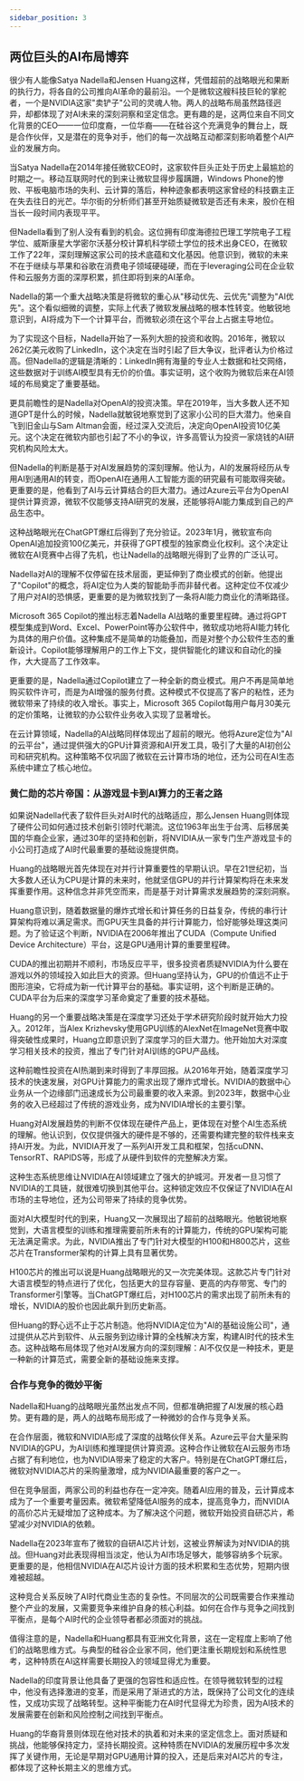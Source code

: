 ```yaml
---
sidebar_position: 3
---
```


## 两位巨头的AI布局博弈

很少有人能像Satya Nadella和Jensen Huang这样，凭借超前的战略眼光和果断的执行力，将各自的公司推向AI革命的最前沿。一个是微软这艘科技巨轮的掌舵者，一个是NVIDIA这家"卖铲子"公司的灵魂人物。两人的战略布局虽然路径迥异，却都体现了对AI未来的深刻洞察和坚定信念。更有趣的是，这两位来自不同文化背景的CEO——一位印度裔，一位华裔——在硅谷这个充满竞争的舞台上，既是合作伙伴，又是潜在的竞争对手，他们的每一次战略互动都深刻影响着整个AI产业的发展方向。

当Satya Nadella在2014年接任微软CEO时，这家软件巨头正处于历史上最尴尬的时期之一。移动互联网时代的到来让微软显得步履蹒跚，Windows Phone的惨败、平板电脑市场的失利、云计算的落后，种种迹象都表明这家曾经的科技霸主正在失去往日的光芒。华尔街的分析师们甚至开始质疑微软是否还有未来，股价在相当长一段时间内表现平平。

但Nadella看到了别人没有看到的机会。这位拥有印度海德拉巴理工学院电子工程学位、威斯康星大学密尔沃基分校计算机科学硕士学位的技术出身CEO，在微软工作了22年，深刻理解这家公司的技术底蕴和文化基因。他意识到，微软的未来不在于继续与苹果和谷歌在消费电子领域硬碰硬，而在于leveraging公司在企业软件和云服务方面的深厚积累，抓住即将到来的AI革命。

Nadella的第一个重大战略决策是将微软的重心从"移动优先、云优先"调整为"AI优先"。这个看似细微的调整，实际上代表了微软发展战略的根本性转变。他敏锐地意识到，AI将成为下一个计算平台，而微软必须在这个平台上占据主导地位。

为了实现这个目标，Nadella开始了一系列大胆的投资和收购。2016年，微软以262亿美元收购了LinkedIn，这个决定在当时引起了巨大争议，批评者认为价格过高。但Nadella的逻辑是清晰的：LinkedIn拥有海量的专业人士数据和社交网络，这些数据对于训练AI模型具有无价的价值。事实证明，这个收购为微软后来在AI领域的布局奠定了重要基础。

更具前瞻性的是Nadella对OpenAI的投资决策。早在2019年，当大多数人还不知道GPT是什么的时候，Nadella就敏锐地察觉到了这家小公司的巨大潜力。他亲自飞到旧金山与Sam Altman会面，经过深入交流后，决定向OpenAI投资10亿美元。这个决定在微软内部也引起了不小的争议，许多高管认为投资一家烧钱的AI研究机构风险太大。

但Nadella的判断是基于对AI发展趋势的深刻理解。他认为，AI的发展将经历从专用AI到通用AI的转变，而OpenAI在通用人工智能方面的研究最有可能取得突破。更重要的是，他看到了AI与云计算结合的巨大潜力。通过Azure云平台为OpenAI提供计算资源，微软不仅能够支持AI研究的发展，还能够将AI能力集成到自己的产品生态中。

这种战略眼光在ChatGPT爆红后得到了充分验证。2023年1月，微软宣布向OpenAI追加投资100亿美元，并获得了GPT模型的独家商业化权利。这个决定让微软在AI竞赛中占得了先机，也让Nadella的战略眼光得到了业界的广泛认可。

Nadella对AI的理解不仅停留在技术层面，更延伸到了商业模式的创新。他提出了"Copilot"的概念，将AI定位为人类的智能助手而非替代者。这种定位不仅减少了用户对AI的恐惧感，更重要的是为微软找到了一条将AI能力商业化的清晰路径。

Microsoft 365 Copilot的推出标志着Nadella AI战略的重要里程碑。通过将GPT模型集成到Word、Excel、PowerPoint等办公软件中，微软成功地将AI能力转化为具体的用户价值。这种集成不是简单的功能叠加，而是对整个办公软件生态的重新设计。Copilot能够理解用户的工作上下文，提供智能化的建议和自动化的操作，大大提高了工作效率。

更重要的是，Nadella通过Copilot建立了一种全新的商业模式。用户不再是简单地购买软件许可，而是为AI增强的服务付费。这种模式不仅提高了客户的粘性，还为微软带来了持续的收入增长。事实上，Microsoft 365 Copilot每用户每月30美元的定价策略，让微软的办公软件业务收入实现了显著增长。

在云计算领域，Nadella的AI战略同样体现出了超前的眼光。他将Azure定位为"AI的云平台"，通过提供强大的GPU计算资源和AI开发工具，吸引了大量的AI初创公司和研究机构。这种策略不仅巩固了微软在云计算市场的地位，还为公司在AI生态系统中建立了核心地位。

### 黄仁勋的芯片帝国：从游戏显卡到AI算力的王者之路

如果说Nadella代表了软件巨头对AI时代的战略适应，那么Jensen Huang则体现了硬件公司如何通过技术创新引领时代潮流。这位1963年出生于台湾、后移居美国的华裔企业家，通过30年的坚持和创新，将NVIDIA从一家专门生产游戏显卡的小公司打造成了AI时代最重要的基础设施提供商。

Huang的战略眼光首先体现在对并行计算重要性的早期认识。早在21世纪初，当大多数人还认为CPU是计算的未来时，他就坚信GPU的并行计算架构将在未来发挥重要作用。这种信念并非凭空而来，而是基于对计算需求发展趋势的深刻洞察。

Huang意识到，随着数据量的爆炸式增长和计算任务的日益复杂，传统的串行计算架构将难以满足需求。而GPU天生具备的并行计算能力，恰好能够处理这类问题。为了验证这个判断，NVIDIA在2006年推出了CUDA（Compute Unified Device Architecture）平台，这是GPU通用计算的重要里程碑。

CUDA的推出初期并不顺利，市场反应平平，很多投资者质疑NVIDIA为什么要在游戏以外的领域投入如此巨大的资源。但Huang坚持认为，GPU的价值远不止于图形渲染，它将成为新一代计算平台的基础。事实证明，这个判断是正确的。CUDA平台为后来的深度学习革命奠定了重要的技术基础。

Huang的另一个重要战略决策是在深度学习还处于学术研究阶段时就开始大力投入。2012年，当Alex Krizhevsky使用GPU训练的AlexNet在ImageNet竞赛中取得突破性成果时，Huang立即意识到了深度学习的巨大潜力。他开始加大对深度学习相关技术的投资，推出了专门针对AI训练的GPU产品线。

这种前瞻性投资在AI热潮到来时得到了丰厚回报。从2016年开始，随着深度学习技术的快速发展，对GPU计算能力的需求出现了爆炸式增长。NVIDIA的数据中心业务从一个边缘部门迅速成长为公司最重要的收入来源。到2023年，数据中心业务的收入已经超过了传统的游戏业务，成为NVIDIA增长的主要引擎。

Huang对AI发展趋势的判断不仅体现在硬件产品上，更体现在对整个AI生态系统的理解。他认识到，仅仅提供强大的硬件是不够的，还需要构建完整的软件栈来支持AI开发。为此，NVIDIA开发了一系列AI开发工具和框架，包括cuDNN、TensorRT、RAPIDS等，形成了从硬件到软件的完整解决方案。

这种生态系统思维让NVIDIA在AI领域建立了强大的护城河。开发者一旦习惯了NVIDIA的工具链，就很难切换到其他平台。这种锁定效应不仅保证了NVIDIA在AI市场的主导地位，还为公司带来了持续的竞争优势。

面对AI大模型时代的到来，Huang又一次展现出了超前的战略眼光。他敏锐地察觉到，大语言模型的训练和推理需要前所未有的计算能力，传统的GPU架构可能无法满足需求。为此，NVIDIA推出了专门针对大模型的H100和H800芯片，这些芯片在Transformer架构的计算上具有显著优势。

H100芯片的推出可以说是Huang战略眼光的又一次完美体现。这款芯片专门针对大语言模型的特点进行了优化，包括更大的显存容量、更高的内存带宽、专门的Transformer引擎等。当ChatGPT爆红后，对H100芯片的需求出现了前所未有的增长，NVIDIA的股价也因此飙升到历史新高。

但Huang的野心远不止于芯片制造。他将NVIDIA定位为"AI的基础设施公司"，通过提供从芯片到软件、从云服务到边缘计算的全栈解决方案，构建AI时代的技术生态。这种战略布局体现了他对AI发展方向的深刻理解：AI不仅仅是一种技术，更是一种新的计算范式，需要全新的基础设施来支撑。

### 合作与竞争的微妙平衡

Nadella和Huang的战略眼光虽然出发点不同，但都准确把握了AI发展的核心趋势。更有趣的是，两人的战略布局形成了一种微妙的合作与竞争关系。

在合作层面，微软和NVIDIA形成了深度的战略伙伴关系。Azure云平台大量采购NVIDIA的GPU，为AI训练和推理提供计算资源。这种合作让微软在AI云服务市场占据了有利地位，也为NVIDIA带来了稳定的大客户。特别是在ChatGPT爆红后，微软对NVIDIA芯片的采购量激增，成为NVIDIA最重要的客户之一。

但在竞争层面，两家公司的利益也存在一定冲突。随着AI应用的普及，云计算成本成为了一个重要考量因素。微软希望降低AI服务的成本，提高竞争力，而NVIDIA的高价芯片无疑增加了这种成本。为了解决这个问题，微软开始投资自研芯片，希望减少对NVIDIA的依赖。

Nadella在2023年宣布了微软的自研AI芯片计划，这被业界解读为对NVIDIA的挑战。但Huang对此表现得相当淡定，他认为AI市场足够大，能够容纳多个玩家。更重要的是，他相信NVIDIA在AI芯片设计方面的技术积累和生态优势，短期内很难被超越。

这种竞合关系反映了AI时代商业生态的复杂性。不同层次的公司既需要合作来推动整个产业的发展，又需要竞争来维护自身的核心利益。如何在合作与竞争之间找到平衡点，是每个AI时代的企业领导者都必须面对的挑战。

值得注意的是，Nadella和Huang都具有亚洲文化背景，这在一定程度上影响了他们的战略思维方式。与典型的硅谷企业家不同，他们更注重长期规划和系统性思考，这种特质在AI这样需要长期投入的领域显得尤为重要。

Nadella的印度背景让他具备了更强的包容性和适应性。在领导微软转型的过程中，他没有选择激进的变革，而是采用了渐进式的方法，既保持了公司文化的连续性，又成功实现了战略转型。这种平衡能力在AI时代显得尤为珍贵，因为AI技术的发展需要在创新和风险控制之间找到平衡点。

Huang的华裔背景则体现在他对技术的执着和对未来的坚定信念上。面对质疑和挑战，他能够保持定力，坚持长期投资。这种特质在NVIDIA的发展历程中多次发挥了关键作用，无论是早期对GPU通用计算的投入，还是后来对AI芯片的专注，都体现了这种长期主义的思维方式。